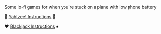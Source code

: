 Some lo-fi games for when you're stuck on a plane with low phone battery

:game_die: [Yahtzee! Instructions](README_yahtzee.md) :game_die:

:hearts: [Blackjack Instructions](README_blackjack.md) :spades:

